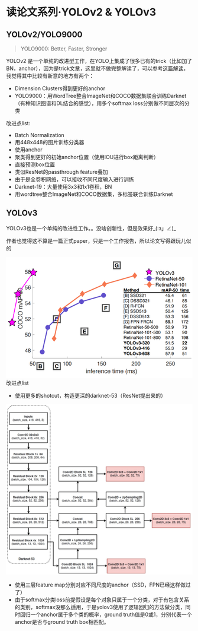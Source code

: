 # 读论文系列·YOLOv2 & YOLOv3

## YOLOv2/YOLO9000

> YOLO9000: Better, Faster, Stronger

YOLOv2 是一个单纯的改进型工作，在YOLO上集成了很多已有的trick（比如加了BN，anchor），因为是trick文章，这里就不做完整解读了，可以参考[这篇解读](https://zhuanlan.zhihu.com/p/25167153)，我觉得其中比较有新意的地方有两个：

* Dimension Clusters得到更好的anchor
* YOLO9000：用WordTree整合ImageNet和COCO数据集联合训练Darknet（有种知识图谱和DL结合的感觉），用多个softmax loss分别做不同层次的分类

改进点list:

* Batch Normalization
* 用448x448的图片训练分类器
* 使用anchor
* 聚类得到更好的初始anchor位置（使用IOU进行box距离判断）
* 直接预测box位置
* 类似ResNet的passthrough feature叠加
* 由于是全卷积网络，可以接收不同尺度输入进行训练
* Darknet-19：大量使用3x3和1x1卷积，BN
* 用wordtree整合ImageNet和COCO数据集，多标签联合训练Darknet

## YOLOv3

YOLOv3也是一个单纯的改进性工作。。没啥创新性，但是效果好\_\(:з」∠\)\_

作者也觉得这不算是一篇正式paper，只是一个工作报告，所以论文写得跟玩儿似的

![](yolo23_0.png)
改进点list

* 使用更多的shotcut，构造更深的darknet-53（ResNet提出来的）

![](yolo23_1.png)
* 使用三层feature map分别对应不同尺度的anchor（SSD，FPN已经这样做过了）
* 由于softmax分类loss前提假设是每个对象只属于一个分类，对于有包含关系的类别，softmax没那么适用，于是yolov3使用了逻辑回归的方法做分类，同时回归一个anchor属于多个类的概率，ground truth值是0或1，分别代表一个anchor是否与ground truth box相匹配。

